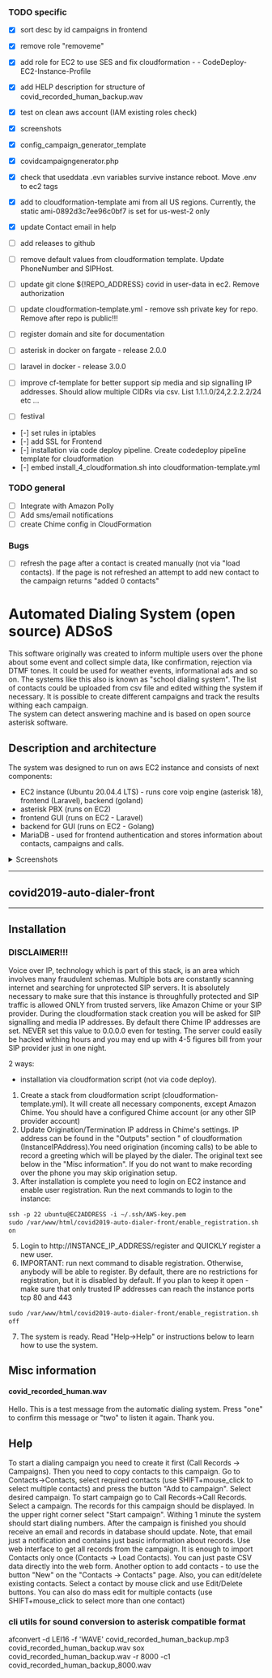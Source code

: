 ### TODO specific
- [x] sort desc by id campaigns in frontend
- [x] remove role "removeme"
- [x] add role for EC2 to use SES and fix cloudformation -         - CodeDeploy-EC2-Instance-Profile
- [x] add HELP description for structure of covid_recorded_human_backup.wav
- [x] test on clean aws account (IAM existing roles check)
- [x] screenshots
- [x] config_campaign_generator_template
- [x] covidcampaigngenerator.php
- [x] check that useddata .evn variables survive instance reboot. Move .env to ec2 tags  
- [x] add to cloudformation-template ami from all US regions. Currently, the static ami-0892d3c7ee96c0bf7 is set for us-west-2 only
- [x] update Contact email in help
- [ ] add releases to github
- [ ] remove default values from cloudformation template. Update PhoneNumber and SIPHost.
- [ ] update git clone ${!REPO_ADDRESS} covid in user-data in ec2. Remove authorization
- [ ] update cloudformation-template.yml - remove ssh private key for repo. Remove after repo is public!!!
- [ ] register domain and site for documentation


- [ ] asterisk in docker on fargate - release 2.0.0
- [ ] laravel in docker - release 3.0.0
- [ ] improve cf-template for better support sip media and sip signalling IP addresses. Should allow multiple CIDRs via csv. List<Strings>  1.1.1.0/24,2.2.2.2/24  etc ...

- [ ] festival
- [-] set rules in iptables
- [-] add SSL for Frontend
- [-] installation via code deploy pipeline. Create codedeploy pipeline template for cloudformation
- [-] embed install_4_cloudformation.sh into cloudformation-template.yml

### TODO general
- [ ] Integrate with Amazon Polly
- [ ] Add sms/email notifications
- [ ] create Chime config in CloudFormation 

### Bugs
- [ ] refresh the page after a contact is created manually (not via "load contacts). If the page is not refreshed an attempt to add new contact to the campaign returns "added 0 contacts"


# Automated Dialing System (open source) ADSoS

This software originally was created to inform multiple users over the phone about some event and collect simple data, like confirmation, rejection via DTMF tones.
It could be used for weather events, informational ads and so on. The systems like this also is known as "school dialing system".
The list of contacts could be uploaded from csv file and edited withing the system if necessary. It is possible to create different campaigns and track the results withing each campaign.  
The system can detect answering machine and is based on open source asterisk software.

## Description and architecture
The system was designed to run on aws EC2 instance and consists of next components:
- EC2 instance (Ubuntu 20.04.4 LTS) - runs core voip engine (asterisk 18), frontend (Laravel), backend (goland)
- asterisk PBX (runs on EC2)
- frontend GUI (runs on EC2 - Laravel) 
- backend for GUI (runs on EC2 - Golang)
- MariaDB - used for frontend authentication and stores information about contacts, campaigns and calls.


<details><summary>Screenshots</summary>

Contacts view:
![](docs/screenshots/contacts.png)
  
Calls view:
![](docs/screenshots/campaign_progress.png)
  
</details>  


---
## covid2019-auto-dialer-front

---
## Installation

### **DISCLAIMER!!!** 
Voice over IP, technology which is part of this stack, is an area which involves many fraudulent schemas. Multiple bots are constantly scanning internet and searching for unprotected SIP servers. It is absolutely necessary to make sure that this instance is throughfully protected and SIP traffic is allowed ONLY from trusted servers, like Amazon Chime or your SIP provider. During the cloudformation stack creation you will be asked for SIP signalling and media IP addresses. By default there Chime IP addresses are set. NEVER set this value to 0.0.0.0 even for testing. The server could easily be hacked withing hours and you may end up with 4-5 figures bill from your SIP provider just in one night.

2 ways:
* installation via cloudformation script (not via code deploy).
1. Create a stack from cloudformation script (cloudformation-template.yml). It will create all necessary components, except Amazon Chime. You should have a configured Chime account (or any other SIP provider account)
2. Update Origination/Termination IP address in Chime's settings. IP address can be found in the "Outputs" section " of cloudformation (InstanceIPAddress).You need origination (incoming calls) to be able to record a greeting which will be played by the dialer. The original text see below in the "Misc information". If you do not want to make recording over the phone you may skip origination setup.
3. After installation is complete you need to login on EC2 instance and enable user registration. Run the next commands to login to the instance:
```
ssh -p 22 ubuntu@EC2ADDRESS -i ~/.ssh/AWS-key.pem
sudo /var/www/html/covid2019-auto-dialer-front/enable_registration.sh on 
```
5. Login to http://INSTANCE_IP_ADDRESS/register and QUICKLY register a new user.
6. IMPORTANT: run next command to disable registration. Otherwise, anybody will be able to register. By default, there are no restrictions for registration, but it is disabled by default. If you plan to keep it open - make sure that only trusted IP addresses can reach the instance ports tcp 80 and 443 
```
sudo /var/www/html/covid2019-auto-dialer-front/enable_registration.sh off
```
7. The system is ready. Read "Help->Help" or instructions below to learn how to use the system.



## Misc information

#### covid_recorded_human.wav
Hello. This is a test message from the automatic dialing system. Press "one" to confirm this message or "two" to listen it again. Thank you.


## Help
To start a dialing campaign you need to create it first (Call Records -> Campaigns).
Then you need to copy contacts to this campaign. Go to Contacts->Contacts, select required contacts (use SHIFT+mouse_click to select multiple contacts) and press the button "Add to campaign". Select desired campaign. To start campaign go to Call Records->Call Records. Select a campaign. The records for this campaign should be displayed. In the upper right corner select "Start campaign". Withing 1 minute the system should start dialing numbers. After the campaign is finished you should receive an email and records in database should update. Note, that email just a notification and contains just basic information about records. Use web interface to get all records from the campaign.
It is enough to import Contacts only once (Contacts -> Load Contacts). You can just paste CSV data directly into the web form. Another option to add contacts - to use the button "New" on the "Contacts -> Contacts" page. Also, you can edit/delete existing contacts. Select a contact by mouse click and use Edit/Delete buttons. You can also do mass edit for multiple contacts (use SHIFT+mouse_click to select more than one contact)


### cli utils for sound conversion to asterisk compatible format
afconvert -d LEI16 -f 'WAVE' covid_recorded_human_backup.mp3 covid_recorded_human_backup.wav
sox covid_recorded_human_backup.wav -r 8000 -c1 covid_recorded_human_backup_8000.wav